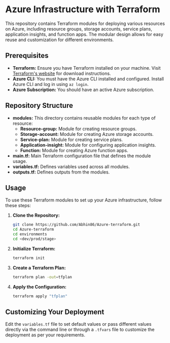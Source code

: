 # Azure Infrastructure with Terraform

This repository contains Terraform modules for deploying various resources on Azure, including resource groups, storage accounts, service plans, application insights, and function apps. The modular design allows for easy reuse and customization for different environments.

## Prerequisites
- **Terraform:** Ensure you have Terraform installed on your machine. Visit [Terraform's website](https://www.terraform.io/downloads.html) for download instructions.
- **Azure CLI:** You must have the Azure CLI installed and configured. Install Azure CLI and log in using `az login`.
- **Azure Subscription:** You should have an active Azure subscription.

## Repository Structure
- **modules:** This directory contains reusable modules for each type of resource:
  - **Resource-group:** Module for creating resource groups.
  - **Storage-account:** Module for creating Azure storage accounts.
  - **Service-plan:** Module for creating service plans.
  - **Application-insight:** Module for configuring application insights.
  - **Function:** Module for creating Azure function apps.
- **main.tf:** Main Terraform configuration file that defines the module usage.
- **variables.tf:** Defines variables used across all modules.
- **outputs.tf:** Defines outputs from the modules.

## Usage
To use these Terraform modules to set up your Azure infrastructure, follow these steps:

1. **Clone the Repository:**
    ```bash
    git clone https://github.com/Abhin86/Azure-terraform.git
    cd Azure-terraform
    cd environments
    cd <dev/prod/stage>
    ```

2. **Initialize Terraform:**
    ```bash
    terraform init
    ```

3. **Create a Terraform Plan:**
    ```bash
    terraform plan -out=tfplan
    ```

4. **Apply the Configuration:**
    ```bash
    terraform apply "tfplan"
    ```

## Customizing Your Deployment
Edit the `variables.tf` file to set default values or pass different values directly via the command line or through a `.tfvars` file to customize the deployment as per your requirements.
